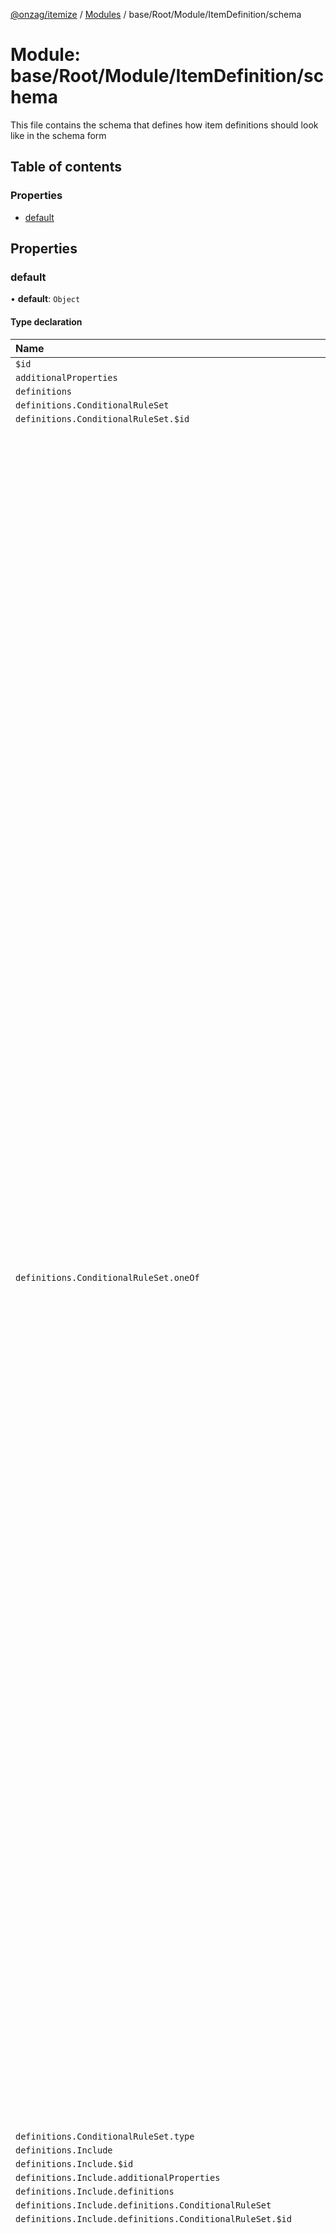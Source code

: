 [@onzag/itemize](../README.md) / [Modules](../modules.md) / base/Root/Module/ItemDefinition/schema

# Module: base/Root/Module/ItemDefinition/schema

This file contains the schema that defines how item definitions should look like
in the schema form

## Table of contents

### Properties

- [default](base_Root_Module_ItemDefinition_schema.md#default)

## Properties

### default

• **default**: `Object`

#### Type declaration

| Name | Type |
| :------ | :------ |
| `$id` | `string` |
| `additionalProperties` | `boolean` |
| `definitions` | `Object` |
| `definitions.ConditionalRuleSet` | `Object` |
| `definitions.ConditionalRuleSet.$id` | `string` |
| `definitions.ConditionalRuleSet.oneOf` | ({ `additionalProperties`: `boolean` = false; `dependencies`: { `condition`: `string`[] ; `gate`: `string`[]  } ; `properties`: { `attribute`: { `type`: `string` = "string" } ; `comparator`: { `enum`: `string`[] = comparators; `type`: `string` = "string" } ; `component`: `undefined` ; `condition`: { `oneOf`: ({ `$ref`: `string` = "ConditionalRuleSet"; `items`: `undefined` ; `type`: `undefined` = "array" } \| { `$ref`: `undefined` = "ConditionalRuleSet"; `items`: { `$ref`: `string` = "ConditionalRuleSet" } ; `type`: `string` = "array" })[]  } ; `gate`: { `enum`: `string`[] = gates; `type`: `string` = "string" } ; `internalConditionGate`: { `enum`: `string`[] = gates; `type`: `string` = "string" } ; `isIncluded`: `undefined` ; `method`: { `enum`: `string`[] = methods; `type`: `string` = "string" } ; `property`: { `pattern`: `string` = "^[a-z\_]+$\|^&this$"; `type`: `string` = "string" } ; `serverFlag`: { `enum`: `string`[] = serverFlags; `type`: `string` = "string" } ; `value`: { `oneOf`: ({ `additionalProperties`: `boolean` = false; `properties`: { `exactValue`: `undefined` = {}; `property`: { `pattern`: `string` = "^[a-z\_]+$"; `type`: `string` = "string" }  } ; `required`: `string`[]  } \| { `additionalProperties`: `boolean` = false; `properties`: { `exactValue`: {} = {}; `property`: `undefined`  } ; `required`: `string`[]  })[] ; `type`: `string` = "object" } ; `valueAttribute`: { `type`: `string` = "string" }  } ; `required`: `string`[]  } \| { `additionalProperties`: `boolean` = false; `dependencies`: { `condition`: `string`[] ; `gate`: `string`[]  } ; `properties`: { `attribute`: `undefined` ; `comparator`: `undefined` ; `component`: { `type`: `string` = "string" } ; `condition`: { `oneOf`: ({ `$ref`: `string` = "ConditionalRuleSet"; `items`: `undefined` ; `type`: `undefined` = "array" } \| { `$ref`: `undefined` = "ConditionalRuleSet"; `items`: { `$ref`: `string` = "ConditionalRuleSet" } ; `type`: `string` = "array" })[]  } ; `gate`: { `enum`: `string`[] = gates; `type`: `string` = "string" } ; `internalConditionGate`: { `enum`: `string`[] = gates; `type`: `string` = "string" } ; `isIncluded`: { `type`: `string` = "boolean" } ; `method`: `undefined` ; `property`: `undefined` ; `serverFlag`: { `enum`: `string`[] = serverFlags; `type`: `string` = "string" } ; `value`: `undefined` ; `valueAttribute`: `undefined`  } ; `required`: `string`[]  } \| { `additionalProperties`: `boolean` = false; `dependencies`: { `condition`: `string`[] ; `gate`: `string`[]  } ; `properties`: { `attribute`: `undefined` ; `comparator`: `undefined` ; `component`: `undefined` ; `condition`: { `oneOf`: ({ `$ref`: `string` = "ConditionalRuleSet"; `items`: `undefined` ; `type`: `undefined` = "array" } \| { `$ref`: `undefined` = "ConditionalRuleSet"; `items`: { `$ref`: `string` = "ConditionalRuleSet" } ; `type`: `string` = "array" })[]  } ; `gate`: { `enum`: `string`[] = gates; `type`: `string` = "string" } ; `internalConditionGate`: { `enum`: `string`[] = gates; `type`: `string` = "string" } ; `isIncluded`: `undefined` ; `method`: `undefined` ; `property`: `undefined` ; `serverFlag`: { `enum`: `string`[] = serverFlags; `type`: `string` = "string" } ; `value`: `undefined` ; `valueAttribute`: `undefined`  } ; `required`: `undefined`  })[] |
| `definitions.ConditionalRuleSet.type` | `string` |
| `definitions.Include` | `Object` |
| `definitions.Include.$id` | `string` |
| `definitions.Include.additionalProperties` | `boolean` |
| `definitions.Include.definitions` | `Object` |
| `definitions.Include.definitions.ConditionalRuleSet` | `Object` |
| `definitions.Include.definitions.ConditionalRuleSet.$id` | `string` |
| `definitions.Include.definitions.ConditionalRuleSet.oneOf` | ({ `additionalProperties`: `boolean` = false; `dependencies`: { `condition`: `string`[] ; `gate`: `string`[]  } ; `properties`: { `attribute`: { `type`: `string` = "string" } ; `comparator`: { `enum`: `string`[] = comparators; `type`: `string` = "string" } ; `component`: `undefined` ; `condition`: { `oneOf`: ({ `$ref`: `string` = "ConditionalRuleSet"; `items`: `undefined` ; `type`: `undefined` = "array" } \| { `$ref`: `undefined` = "ConditionalRuleSet"; `items`: { `$ref`: `string` = "ConditionalRuleSet" } ; `type`: `string` = "array" })[]  } ; `gate`: { `enum`: `string`[] = gates; `type`: `string` = "string" } ; `internalConditionGate`: { `enum`: `string`[] = gates; `type`: `string` = "string" } ; `isIncluded`: `undefined` ; `method`: { `enum`: `string`[] = methods; `type`: `string` = "string" } ; `property`: { `pattern`: `string` = "^[a-z\_]+$\|^&this$"; `type`: `string` = "string" } ; `serverFlag`: { `enum`: `string`[] = serverFlags; `type`: `string` = "string" } ; `value`: { `oneOf`: ({ `additionalProperties`: `boolean` = false; `properties`: { `exactValue`: `undefined` = {}; `property`: { `pattern`: `string` = "^[a-z\_]+$"; `type`: `string` = "string" }  } ; `required`: `string`[]  } \| { `additionalProperties`: `boolean` = false; `properties`: { `exactValue`: {} = {}; `property`: `undefined`  } ; `required`: `string`[]  })[] ; `type`: `string` = "object" } ; `valueAttribute`: { `type`: `string` = "string" }  } ; `required`: `string`[]  } \| { `additionalProperties`: `boolean` = false; `dependencies`: { `condition`: `string`[] ; `gate`: `string`[]  } ; `properties`: { `attribute`: `undefined` ; `comparator`: `undefined` ; `component`: { `type`: `string` = "string" } ; `condition`: { `oneOf`: ({ `$ref`: `string` = "ConditionalRuleSet"; `items`: `undefined` ; `type`: `undefined` = "array" } \| { `$ref`: `undefined` = "ConditionalRuleSet"; `items`: { `$ref`: `string` = "ConditionalRuleSet" } ; `type`: `string` = "array" })[]  } ; `gate`: { `enum`: `string`[] = gates; `type`: `string` = "string" } ; `internalConditionGate`: { `enum`: `string`[] = gates; `type`: `string` = "string" } ; `isIncluded`: { `type`: `string` = "boolean" } ; `method`: `undefined` ; `property`: `undefined` ; `serverFlag`: { `enum`: `string`[] = serverFlags; `type`: `string` = "string" } ; `value`: `undefined` ; `valueAttribute`: `undefined`  } ; `required`: `string`[]  } \| { `additionalProperties`: `boolean` = false; `dependencies`: { `condition`: `string`[] ; `gate`: `string`[]  } ; `properties`: { `attribute`: `undefined` ; `comparator`: `undefined` ; `component`: `undefined` ; `condition`: { `oneOf`: ({ `$ref`: `string` = "ConditionalRuleSet"; `items`: `undefined` ; `type`: `undefined` = "array" } \| { `$ref`: `undefined` = "ConditionalRuleSet"; `items`: { `$ref`: `string` = "ConditionalRuleSet" } ; `type`: `string` = "array" })[]  } ; `gate`: { `enum`: `string`[] = gates; `type`: `string` = "string" } ; `internalConditionGate`: { `enum`: `string`[] = gates; `type`: `string` = "string" } ; `isIncluded`: `undefined` ; `method`: `undefined` ; `property`: `undefined` ; `serverFlag`: { `enum`: `string`[] = serverFlags; `type`: `string` = "string" } ; `value`: `undefined` ; `valueAttribute`: `undefined`  } ; `required`: `undefined`  })[] |
| `definitions.Include.definitions.ConditionalRuleSet.type` | `string` |
| `definitions.Include.definitions.PropertiesValueMappingDefiniton` | `Object` |
| `definitions.Include.definitions.PropertiesValueMappingDefiniton.$id` | `string` |
| `definitions.Include.definitions.PropertiesValueMappingDefiniton.additionalProperties` | `boolean` |
| `definitions.Include.definitions.PropertiesValueMappingDefiniton.minProperties` | `number` |
| `definitions.Include.definitions.PropertiesValueMappingDefiniton.patternProperties` | `Object` |
| `definitions.Include.definitions.PropertiesValueMappingDefiniton.patternProperties.^[a-z_]+$` | `Object` |
| `definitions.Include.definitions.PropertiesValueMappingDefiniton.patternProperties.^[a-z_]+$.oneOf` | ({ `additionalProperties`: `boolean` = false; `properties`: { `exactValue`: `undefined` = {}; `property`: { `pattern`: `string` = "^[a-z\_]+$"; `type`: `string` = "string" }  } ; `required`: `string`[]  } \| { `additionalProperties`: `boolean` = false; `properties`: { `exactValue`: {} = {}; `property`: `undefined`  } ; `required`: `string`[]  })[] |
| `definitions.Include.definitions.PropertiesValueMappingDefiniton.patternProperties.^[a-z_]+$.type` | `string` |
| `definitions.Include.definitions.PropertiesValueMappingDefiniton.type` | `string` |
| `definitions.Include.properties` | `Object` |
| `definitions.Include.properties.canUserExclude` | `Object` |
| `definitions.Include.properties.canUserExclude.type` | `string` |
| `definitions.Include.properties.canUserExcludeIf` | `Object` |
| `definitions.Include.properties.canUserExcludeIf.$ref` | `string` |
| `definitions.Include.properties.defaultExcluded` | `Object` |
| `definitions.Include.properties.defaultExcluded.type` | `string` |
| `definitions.Include.properties.defaultExcludedIf` | `Object` |
| `definitions.Include.properties.defaultExcludedIf.$ref` | `string` |
| `definitions.Include.properties.definition` | `Object` |
| `definitions.Include.properties.definition.pattern` | `string` |
| `definitions.Include.properties.definition.type` | `string` |
| `definitions.Include.properties.disableSearch` | `Object` |
| `definitions.Include.properties.disableSearch.type` | `string` |
| `definitions.Include.properties.enforcedProperties` | `Object` |
| `definitions.Include.properties.enforcedProperties.$ref` | `string` |
| `definitions.Include.properties.excludedIf` | `Object` |
| `definitions.Include.properties.excludedIf.$ref` | `string` |
| `definitions.Include.properties.exclusionIsCallout` | `Object` |
| `definitions.Include.properties.exclusionIsCallout.type` | `string` |
| `definitions.Include.properties.id` | `Object` |
| `definitions.Include.properties.id.pattern` | `string` |
| `definitions.Include.properties.id.type` | `string` |
| `definitions.Include.properties.predefinedProperties` | `Object` |
| `definitions.Include.properties.predefinedProperties.$ref` | `string` |
| `definitions.Include.properties.sinkIn` | `Object` |
| `definitions.Include.properties.sinkIn.items` | `Object` |
| `definitions.Include.properties.sinkIn.items.type` | `string` |
| `definitions.Include.properties.sinkIn.type` | `string` |
| `definitions.Include.properties.ternaryExclusionState` | `Object` |
| `definitions.Include.properties.ternaryExclusionState.type` | `string` |
| `definitions.Include.required` | `string`[] |
| `definitions.Include.type` | `string` |
| `definitions.PropertiesValueMappingDefiniton` | `Object` |
| `definitions.PropertiesValueMappingDefiniton.$id` | `string` |
| `definitions.PropertiesValueMappingDefiniton.additionalProperties` | `boolean` |
| `definitions.PropertiesValueMappingDefiniton.minProperties` | `number` |
| `definitions.PropertiesValueMappingDefiniton.patternProperties` | `Object` |
| `definitions.PropertiesValueMappingDefiniton.patternProperties.^[a-z_]+$` | `Object` |
| `definitions.PropertiesValueMappingDefiniton.patternProperties.^[a-z_]+$.oneOf` | ({ `additionalProperties`: `boolean` = false; `properties`: { `exactValue`: `undefined` = {}; `property`: { `pattern`: `string` = "^[a-z\_]+$"; `type`: `string` = "string" }  } ; `required`: `string`[]  } \| { `additionalProperties`: `boolean` = false; `properties`: { `exactValue`: {} = {}; `property`: `undefined`  } ; `required`: `string`[]  })[] |
| `definitions.PropertiesValueMappingDefiniton.patternProperties.^[a-z_]+$.type` | `string` |
| `definitions.PropertiesValueMappingDefiniton.type` | `string` |
| `definitions.PropertyDefinition` | `Object` |
| `definitions.PropertyDefinition.$id` | `string` |
| `definitions.PropertyDefinition.additionalProperties` | `boolean` |
| `definitions.PropertyDefinition.definitions` | `Object` |
| `definitions.PropertyDefinition.definitions.ConditionalRuleSet` | `Object` |
| `definitions.PropertyDefinition.definitions.ConditionalRuleSet.$id` | `string` |
| `definitions.PropertyDefinition.definitions.ConditionalRuleSet.oneOf` | ({ `additionalProperties`: `boolean` = false; `dependencies`: { `condition`: `string`[] ; `gate`: `string`[]  } ; `properties`: { `attribute`: { `type`: `string` = "string" } ; `comparator`: { `enum`: `string`[] = comparators; `type`: `string` = "string" } ; `component`: `undefined` ; `condition`: { `oneOf`: ({ `$ref`: `string` = "ConditionalRuleSet"; `items`: `undefined` ; `type`: `undefined` = "array" } \| { `$ref`: `undefined` = "ConditionalRuleSet"; `items`: { `$ref`: `string` = "ConditionalRuleSet" } ; `type`: `string` = "array" })[]  } ; `gate`: { `enum`: `string`[] = gates; `type`: `string` = "string" } ; `internalConditionGate`: { `enum`: `string`[] = gates; `type`: `string` = "string" } ; `isIncluded`: `undefined` ; `method`: { `enum`: `string`[] = methods; `type`: `string` = "string" } ; `property`: { `pattern`: `string` = "^[a-z\_]+$\|^&this$"; `type`: `string` = "string" } ; `serverFlag`: { `enum`: `string`[] = serverFlags; `type`: `string` = "string" } ; `value`: { `oneOf`: ({ `additionalProperties`: `boolean` = false; `properties`: { `exactValue`: `undefined` = {}; `property`: { `pattern`: `string` = "^[a-z\_]+$"; `type`: `string` = "string" }  } ; `required`: `string`[]  } \| { `additionalProperties`: `boolean` = false; `properties`: { `exactValue`: {} = {}; `property`: `undefined`  } ; `required`: `string`[]  })[] ; `type`: `string` = "object" } ; `valueAttribute`: { `type`: `string` = "string" }  } ; `required`: `string`[]  } \| { `additionalProperties`: `boolean` = false; `dependencies`: { `condition`: `string`[] ; `gate`: `string`[]  } ; `properties`: { `attribute`: `undefined` ; `comparator`: `undefined` ; `component`: { `type`: `string` = "string" } ; `condition`: { `oneOf`: ({ `$ref`: `string` = "ConditionalRuleSet"; `items`: `undefined` ; `type`: `undefined` = "array" } \| { `$ref`: `undefined` = "ConditionalRuleSet"; `items`: { `$ref`: `string` = "ConditionalRuleSet" } ; `type`: `string` = "array" })[]  } ; `gate`: { `enum`: `string`[] = gates; `type`: `string` = "string" } ; `internalConditionGate`: { `enum`: `string`[] = gates; `type`: `string` = "string" } ; `isIncluded`: { `type`: `string` = "boolean" } ; `method`: `undefined` ; `property`: `undefined` ; `serverFlag`: { `enum`: `string`[] = serverFlags; `type`: `string` = "string" } ; `value`: `undefined` ; `valueAttribute`: `undefined`  } ; `required`: `string`[]  } \| { `additionalProperties`: `boolean` = false; `dependencies`: { `condition`: `string`[] ; `gate`: `string`[]  } ; `properties`: { `attribute`: `undefined` ; `comparator`: `undefined` ; `component`: `undefined` ; `condition`: { `oneOf`: ({ `$ref`: `string` = "ConditionalRuleSet"; `items`: `undefined` ; `type`: `undefined` = "array" } \| { `$ref`: `undefined` = "ConditionalRuleSet"; `items`: { `$ref`: `string` = "ConditionalRuleSet" } ; `type`: `string` = "array" })[]  } ; `gate`: { `enum`: `string`[] = gates; `type`: `string` = "string" } ; `internalConditionGate`: { `enum`: `string`[] = gates; `type`: `string` = "string" } ; `isIncluded`: `undefined` ; `method`: `undefined` ; `property`: `undefined` ; `serverFlag`: { `enum`: `string`[] = serverFlags; `type`: `string` = "string" } ; `value`: `undefined` ; `valueAttribute`: `undefined`  } ; `required`: `undefined`  })[] |
| `definitions.PropertyDefinition.definitions.ConditionalRuleSet.type` | `string` |
| `definitions.PropertyDefinition.properties` | `Object` |
| `definitions.PropertyDefinition.properties.coerceNullsIntoDefault` | `Object` |
| `definitions.PropertyDefinition.properties.coerceNullsIntoDefault.type` | `string` |
| `definitions.PropertyDefinition.properties.createRoleAccess` | `Object` |
| `definitions.PropertyDefinition.properties.createRoleAccess.items` | `Object` |
| `definitions.PropertyDefinition.properties.createRoleAccess.items.type` | `string` |
| `definitions.PropertyDefinition.properties.createRoleAccess.type` | `string` |
| `definitions.PropertyDefinition.properties.default` | `Object` |
| `definitions.PropertyDefinition.properties.defaultIf` | `Object` |
| `definitions.PropertyDefinition.properties.defaultIf.items` | `Object` |
| `definitions.PropertyDefinition.properties.defaultIf.items.additionalProperties` | `boolean` |
| `definitions.PropertyDefinition.properties.defaultIf.items.properties` | `Object` |
| `definitions.PropertyDefinition.properties.defaultIf.items.properties.if` | `Object` |
| `definitions.PropertyDefinition.properties.defaultIf.items.properties.if.$ref` | `string` |
| `definitions.PropertyDefinition.properties.defaultIf.items.properties.value` | `Object` |
| `definitions.PropertyDefinition.properties.defaultIf.items.required` | `string`[] |
| `definitions.PropertyDefinition.properties.defaultIf.items.type` | `string` |
| `definitions.PropertyDefinition.properties.defaultIf.type` | `string` |
| `definitions.PropertyDefinition.properties.description` | `Object` |
| `definitions.PropertyDefinition.properties.description.type` | `string` |
| `definitions.PropertyDefinition.properties.disableRangedSearch` | `Object` |
| `definitions.PropertyDefinition.properties.disableRangedSearch.type` | `string` |
| `definitions.PropertyDefinition.properties.disableRetrieval` | `Object` |
| `definitions.PropertyDefinition.properties.disableRetrieval.type` | `string` |
| `definitions.PropertyDefinition.properties.editRoleAccess` | `Object` |
| `definitions.PropertyDefinition.properties.editRoleAccess.items` | `Object` |
| `definitions.PropertyDefinition.properties.editRoleAccess.items.type` | `string` |
| `definitions.PropertyDefinition.properties.editRoleAccess.type` | `string` |
| `definitions.PropertyDefinition.properties.enforcedValue` | `Object` |
| `definitions.PropertyDefinition.properties.enforcedValues` | `Object` |
| `definitions.PropertyDefinition.properties.enforcedValues.items` | `Object` |
| `definitions.PropertyDefinition.properties.enforcedValues.items.additionalProperties` | `boolean` |
| `definitions.PropertyDefinition.properties.enforcedValues.items.properties` | `Object` |
| `definitions.PropertyDefinition.properties.enforcedValues.items.properties.if` | `Object` |
| `definitions.PropertyDefinition.properties.enforcedValues.items.properties.if.$ref` | `string` |
| `definitions.PropertyDefinition.properties.enforcedValues.items.properties.value` | `Object` |
| `definitions.PropertyDefinition.properties.enforcedValues.items.required` | `string`[] |
| `definitions.PropertyDefinition.properties.enforcedValues.items.type` | `string` |
| `definitions.PropertyDefinition.properties.enforcedValues.type` | `string` |
| `definitions.PropertyDefinition.properties.hidden` | `Object` |
| `definitions.PropertyDefinition.properties.hidden.type` | `string` |
| `definitions.PropertyDefinition.properties.hiddenIf` | `Object` |
| `definitions.PropertyDefinition.properties.hiddenIf.$ref` | `string` |
| `definitions.PropertyDefinition.properties.hiddenIfEnforced` | `Object` |
| `definitions.PropertyDefinition.properties.hiddenIfEnforced.type` | `string` |
| `definitions.PropertyDefinition.properties.i18nData` | `Object` |
| `definitions.PropertyDefinition.properties.i18nData.type` | `string` |
| `definitions.PropertyDefinition.properties.id` | `Object` |
| `definitions.PropertyDefinition.properties.id.pattern` | `string` |
| `definitions.PropertyDefinition.properties.id.type` | `string` |
| `definitions.PropertyDefinition.properties.invalidIf` | `Object` |
| `definitions.PropertyDefinition.properties.invalidIf.items` | `Object` |
| `definitions.PropertyDefinition.properties.invalidIf.items.additionalProperties` | `boolean` |
| `definitions.PropertyDefinition.properties.invalidIf.items.properties` | `Object` |
| `definitions.PropertyDefinition.properties.invalidIf.items.properties.error` | `Object` |
| `definitions.PropertyDefinition.properties.invalidIf.items.properties.error.pattern` | `string` |
| `definitions.PropertyDefinition.properties.invalidIf.items.properties.error.type` | `string` |
| `definitions.PropertyDefinition.properties.invalidIf.items.properties.if` | `Object` |
| `definitions.PropertyDefinition.properties.invalidIf.items.properties.if.$ref` | `string` |
| `definitions.PropertyDefinition.properties.invalidIf.items.required` | `string`[] |
| `definitions.PropertyDefinition.properties.invalidIf.items.type` | `string` |
| `definitions.PropertyDefinition.properties.invalidIf.type` | `string` |
| `definitions.PropertyDefinition.properties.max` | `Object` |
| `definitions.PropertyDefinition.properties.max.type` | `string` |
| `definitions.PropertyDefinition.properties.maxDecimalCount` | `Object` |
| `definitions.PropertyDefinition.properties.maxDecimalCount.minimum` | `number` |
| `definitions.PropertyDefinition.properties.maxDecimalCount.type` | `string` |
| `definitions.PropertyDefinition.properties.maxLength` | `Object` |
| `definitions.PropertyDefinition.properties.maxLength.minimum` | `number` |
| `definitions.PropertyDefinition.properties.maxLength.type` | `string` |
| `definitions.PropertyDefinition.properties.min` | `Object` |
| `definitions.PropertyDefinition.properties.min.type` | `string` |
| `definitions.PropertyDefinition.properties.minLength` | `Object` |
| `definitions.PropertyDefinition.properties.minLength.minimum` | `number` |
| `definitions.PropertyDefinition.properties.minLength.type` | `string` |
| `definitions.PropertyDefinition.properties.nonCaseSensitiveUnique` | `Object` |
| `definitions.PropertyDefinition.properties.nonCaseSensitiveUnique.type` | `string` |
| `definitions.PropertyDefinition.properties.nullIfHidden` | `Object` |
| `definitions.PropertyDefinition.properties.nullIfHidden.type` | `string` |
| `definitions.PropertyDefinition.properties.nullable` | `Object` |
| `definitions.PropertyDefinition.properties.nullable.type` | `string` |
| `definitions.PropertyDefinition.properties.pattern` | `Object` |
| `definitions.PropertyDefinition.properties.pattern.type` | `string` |
| `definitions.PropertyDefinition.properties.readRoleAccess` | `Object` |
| `definitions.PropertyDefinition.properties.readRoleAccess.items` | `Object` |
| `definitions.PropertyDefinition.properties.readRoleAccess.items.type` | `string` |
| `definitions.PropertyDefinition.properties.readRoleAccess.type` | `string` |
| `definitions.PropertyDefinition.properties.searchDefault` | `Object` |
| `definitions.PropertyDefinition.properties.searchDefaultIf` | `Object` |
| `definitions.PropertyDefinition.properties.searchDefaultIf.items` | `Object` |
| `definitions.PropertyDefinition.properties.searchDefaultIf.items.additionalProperties` | `boolean` |
| `definitions.PropertyDefinition.properties.searchDefaultIf.items.properties` | `Object` |
| `definitions.PropertyDefinition.properties.searchDefaultIf.items.properties.if` | `Object` |
| `definitions.PropertyDefinition.properties.searchDefaultIf.items.properties.if.$ref` | `string` |
| `definitions.PropertyDefinition.properties.searchDefaultIf.items.properties.value` | `Object` |
| `definitions.PropertyDefinition.properties.searchDefaultIf.items.required` | `string`[] |
| `definitions.PropertyDefinition.properties.searchDefaultIf.items.type` | `string` |
| `definitions.PropertyDefinition.properties.searchDefaultIf.type` | `string` |
| `definitions.PropertyDefinition.properties.searchEngineBoost` | `Object` |
| `definitions.PropertyDefinition.properties.searchEngineBoost.type` | `string` |
| `definitions.PropertyDefinition.properties.searchHidden` | `Object` |
| `definitions.PropertyDefinition.properties.searchHidden.type` | `string` |
| `definitions.PropertyDefinition.properties.searchHiddenIf` | `Object` |
| `definitions.PropertyDefinition.properties.searchHiddenIf.$ref` | `string` |
| `definitions.PropertyDefinition.properties.searchInvalidIf` | `Object` |
| `definitions.PropertyDefinition.properties.searchInvalidIf.items` | `Object` |
| `definitions.PropertyDefinition.properties.searchInvalidIf.items.additionalProperties` | `boolean` |
| `definitions.PropertyDefinition.properties.searchInvalidIf.items.properties` | `Object` |
| `definitions.PropertyDefinition.properties.searchInvalidIf.items.properties.error` | `Object` |
| `definitions.PropertyDefinition.properties.searchInvalidIf.items.properties.error.pattern` | `string` |
| `definitions.PropertyDefinition.properties.searchInvalidIf.items.properties.error.type` | `string` |
| `definitions.PropertyDefinition.properties.searchInvalidIf.items.properties.if` | `Object` |
| `definitions.PropertyDefinition.properties.searchInvalidIf.items.properties.if.$ref` | `string` |
| `definitions.PropertyDefinition.properties.searchInvalidIf.items.required` | `string`[] |
| `definitions.PropertyDefinition.properties.searchInvalidIf.items.type` | `string` |
| `definitions.PropertyDefinition.properties.searchInvalidIf.type` | `string` |
| `definitions.PropertyDefinition.properties.searchOnlyProperty` | `Object` |
| `definitions.PropertyDefinition.properties.searchOnlyProperty.type` | `string` |
| `definitions.PropertyDefinition.properties.searchable` | `Object` |
| `definitions.PropertyDefinition.properties.searchable.type` | `string` |
| `definitions.PropertyDefinition.properties.softReadRoleAccess` | `Object` |
| `definitions.PropertyDefinition.properties.softReadRoleAccess.items` | `Object` |
| `definitions.PropertyDefinition.properties.softReadRoleAccess.items.type` | `string` |
| `definitions.PropertyDefinition.properties.softReadRoleAccess.type` | `string` |
| `definitions.PropertyDefinition.properties.config` | `Object` |
| `definitions.PropertyDefinition.properties.config.additionalProperties` | `boolean` |
| `definitions.PropertyDefinition.properties.config.properties` | `Object` |
| `definitions.PropertyDefinition.properties.config.type` | `string` |
| `definitions.PropertyDefinition.properties.subtype` | `Object` |
| `definitions.PropertyDefinition.properties.subtype.type` | `string` |
| `definitions.PropertyDefinition.properties.type` | `Object` |
| `definitions.PropertyDefinition.properties.type.type` | `string` |
| `definitions.PropertyDefinition.properties.unique` | `Object` |
| `definitions.PropertyDefinition.properties.unique.type` | `string` |
| `definitions.PropertyDefinition.properties.values` | `Object` |
| `definitions.PropertyDefinition.properties.values.items` | `Object` |
| `definitions.PropertyDefinition.properties.values.items.type` | `string`[] |
| `definitions.PropertyDefinition.properties.values.type` | `string` |
| `definitions.PropertyDefinition.required` | `string`[] |
| `definitions.PropertyDefinition.type` | `string` |
| `dependencies` | `Object` |
| `dependencies.canCreateInBehalfTargetRoles` | `string`[] |
| `dependencies.createInBehalfRoleAccess` | `string`[] |
| `dependencies.versionIsCountry` | `string`[] |
| `dependencies.versionIsLanguage` | `string`[] |
| `dependencies.versionIsLanguageAndCountry` | `string`[] |
| `dependencies.versioningRoleAccess` | `string`[] |
| `properties` | `Object` |
| `properties.canBeParentedBy` | `Object` |
| `properties.canBeParentedBy.items` | `Object` |
| `properties.canBeParentedBy.items.additionalProperties` | `boolean` |
| `properties.canBeParentedBy.items.properties` | `Object` |
| `properties.canBeParentedBy.items.properties.item` | `Object` |
| `properties.canBeParentedBy.items.properties.item.type` | `string` |
| `properties.canBeParentedBy.items.properties.module` | `Object` |
| `properties.canBeParentedBy.items.properties.module.type` | `string` |
| `properties.canBeParentedBy.items.required` | `string`[] |
| `properties.canBeParentedBy.items.type` | `string` |
| `properties.canBeParentedBy.minItems` | `number` |
| `properties.canBeParentedBy.type` | `string` |
| `properties.canCreateInBehalf` | `Object` |
| `properties.canCreateInBehalf.type` | `string` |
| `properties.canCreateInBehalfTargetRoles` | `Object` |
| `properties.canCreateInBehalfTargetRoles.items` | `Object` |
| `properties.canCreateInBehalfTargetRoles.items.type` | `string` |
| `properties.canCreateInBehalfTargetRoles.type` | `string` |
| `properties.children` | `Object` |
| `properties.children.items` | `Object` |
| `properties.children.items.$ref` | `string` |
| `properties.children.minItems` | `number` |
| `properties.children.type` | `string` |
| `properties.createInBehalfRoleAccess` | `Object` |
| `properties.createInBehalfRoleAccess.items` | `Object` |
| `properties.createInBehalfRoleAccess.items.type` | `string` |
| `properties.createInBehalfRoleAccess.type` | `string` |
| `properties.createRoleAccess` | `Object` |
| `properties.createRoleAccess.items` | `Object` |
| `properties.createRoleAccess.items.type` | `string` |
| `properties.createRoleAccess.type` | `string` |
| `properties.customIdRoleAccess` | `Object` |
| `properties.customIdRoleAccess.items` | `Object` |
| `properties.customIdRoleAccess.items.type` | `string` |
| `properties.customIdRoleAccess.type` | `string` |
| `properties.deleteRoleAccess` | `Object` |
| `properties.deleteRoleAccess.items` | `Object` |
| `properties.deleteRoleAccess.items.type` | `string` |
| `properties.deleteRoleAccess.type` | `string` |
| `properties.description` | `Object` |
| `properties.description.type` | `string` |
| `properties.editRoleAccess` | `Object` |
| `properties.editRoleAccess.items` | `Object` |
| `properties.editRoleAccess.items.type` | `string` |
| `properties.editRoleAccess.type` | `string` |
| `properties.enableReparenting` | `Object` |
| `properties.enableReparenting.type` | `string` |
| `properties.enableVersioning` | `Object` |
| `properties.enableVersioning.type` | `string` |
| `properties.imports` | `Object` |
| `properties.imports.additionalItems` | `boolean` |
| `properties.imports.items` | `Object` |
| `properties.imports.items.type` | `string` |
| `properties.imports.minItems` | `number` |
| `properties.imports.type` | `string` |
| `properties.includes` | `Object` |
| `properties.includes.items` | `Object` |
| `properties.includes.items.$ref` | `string` |
| `properties.includes.type` | `string` |
| `properties.mustBeParented` | `Object` |
| `properties.mustBeParented.type` | `string` |
| `properties.ownerIsObjectId` | `Object` |
| `properties.ownerIsObjectId.type` | `string` |
| `properties.ownerReadRoleAccess` | `Object` |
| `properties.ownerReadRoleAccess.items` | `Object` |
| `properties.ownerReadRoleAccess.items.type` | `string` |
| `properties.ownerReadRoleAccess.type` | `string` |
| `properties.parentMaxChildCountAnyType` | `Object` |
| `properties.parentMaxChildCountAnyType.type` | `string` |
| `properties.parentMaxChildCountSameType` | `Object` |
| `properties.parentMaxChildCountSameType.type` | `string` |
| `properties.parentingRoleAccess` | `Object` |
| `properties.parentingRoleAccess.items` | `Object` |
| `properties.parentingRoleAccess.items.type` | `string` |
| `properties.parentingRoleAccess.type` | `string` |
| `properties.parentingRule` | `Object` |
| `properties.parentingRule.enum` | `string`[] |
| `properties.parentingRule.type` | `string` |
| `properties.policies` | `Object` |
| `properties.policies.properties` | `Object` |
| `properties.policies.properties.delete` | `Object` |
| `properties.policies.properties.delete.additionalProperties` | `boolean` |
| `properties.policies.properties.delete.patternProperties` | `Object` |
| `properties.policies.properties.delete.patternProperties.^[A-Z_]+$` | `Object` |
| `properties.policies.properties.delete.patternProperties.^[A-Z_]+$.properties` | `Object` |
| `properties.policies.properties.delete.patternProperties.^[A-Z_]+$.properties.properties` | `Object` |
| `properties.policies.properties.delete.patternProperties.^[A-Z_]+$.properties.properties.items` | `Object` |
| `properties.policies.properties.delete.patternProperties.^[A-Z_]+$.properties.properties.items.type` | `string` |
| `properties.policies.properties.delete.patternProperties.^[A-Z_]+$.properties.properties.minItems` | `number` |
| `properties.policies.properties.delete.patternProperties.^[A-Z_]+$.properties.properties.type` | `string` |
| `properties.policies.properties.delete.patternProperties.^[A-Z_]+$.properties.roles` | `Object` |
| `properties.policies.properties.delete.patternProperties.^[A-Z_]+$.properties.roles.items` | `Object` |
| `properties.policies.properties.delete.patternProperties.^[A-Z_]+$.properties.roles.items.type` | `string` |
| `properties.policies.properties.delete.patternProperties.^[A-Z_]+$.properties.roles.type` | `string` |
| `properties.policies.properties.delete.patternProperties.^[A-Z_]+$.required` | `string`[] |
| `properties.policies.properties.delete.patternProperties.^[A-Z_]+$.type` | `string` |
| `properties.policies.properties.delete.type` | `string` |
| `properties.policies.properties.edit` | `Object` |
| `properties.policies.properties.edit.additionalProperties` | `boolean` |
| `properties.policies.properties.edit.patternProperties` | `Object` |
| `properties.policies.properties.edit.patternProperties.^[A-Z_]+$` | `Object` |
| `properties.policies.properties.edit.patternProperties.^[A-Z_]+$.properties` | `Object` |
| `properties.policies.properties.edit.patternProperties.^[A-Z_]+$.properties.applyingIncludes` | `Object` |
| `properties.policies.properties.edit.patternProperties.^[A-Z_]+$.properties.applyingIncludes.items` | `Object` |
| `properties.policies.properties.edit.patternProperties.^[A-Z_]+$.properties.applyingIncludes.items.type` | `string` |
| `properties.policies.properties.edit.patternProperties.^[A-Z_]+$.properties.applyingIncludes.minItems` | `number` |
| `properties.policies.properties.edit.patternProperties.^[A-Z_]+$.properties.applyingIncludes.type` | `string` |
| `properties.policies.properties.edit.patternProperties.^[A-Z_]+$.properties.applyingProperties` | `Object` |
| `properties.policies.properties.edit.patternProperties.^[A-Z_]+$.properties.applyingProperties.items` | `Object` |
| `properties.policies.properties.edit.patternProperties.^[A-Z_]+$.properties.applyingProperties.items.type` | `string` |
| `properties.policies.properties.edit.patternProperties.^[A-Z_]+$.properties.applyingProperties.minItems` | `number` |
| `properties.policies.properties.edit.patternProperties.^[A-Z_]+$.properties.applyingProperties.type` | `string` |
| `properties.policies.properties.edit.patternProperties.^[A-Z_]+$.properties.applyingPropertyOnlyAppliesWhenCurrentIsNonNull` | `Object` |
| `properties.policies.properties.edit.patternProperties.^[A-Z_]+$.properties.applyingPropertyOnlyAppliesWhenCurrentIsNonNull.type` | `string` |
| `properties.policies.properties.edit.patternProperties.^[A-Z_]+$.properties.properties` | `Object` |
| `properties.policies.properties.edit.patternProperties.^[A-Z_]+$.properties.properties.items` | `Object` |
| `properties.policies.properties.edit.patternProperties.^[A-Z_]+$.properties.properties.items.type` | `string` |
| `properties.policies.properties.edit.patternProperties.^[A-Z_]+$.properties.properties.minItems` | `number` |
| `properties.policies.properties.edit.patternProperties.^[A-Z_]+$.properties.properties.type` | `string` |
| `properties.policies.properties.edit.patternProperties.^[A-Z_]+$.properties.roles` | `Object` |
| `properties.policies.properties.edit.patternProperties.^[A-Z_]+$.properties.roles.items` | `Object` |
| `properties.policies.properties.edit.patternProperties.^[A-Z_]+$.properties.roles.items.type` | `string` |
| `properties.policies.properties.edit.patternProperties.^[A-Z_]+$.properties.roles.type` | `string` |
| `properties.policies.properties.edit.patternProperties.^[A-Z_]+$.required` | `string`[] |
| `properties.policies.properties.edit.patternProperties.^[A-Z_]+$.type` | `string` |
| `properties.policies.properties.edit.type` | `string` |
| `properties.policies.properties.parent` | `Object` |
| `properties.policies.properties.parent.additionalProperties` | `boolean` |
| `properties.policies.properties.parent.patternProperties` | `Object` |
| `properties.policies.properties.parent.patternProperties.^[A-Z_]+$` | `Object` |
| `properties.policies.properties.parent.patternProperties.^[A-Z_]+$.properties` | `Object` |
| `properties.policies.properties.parent.patternProperties.^[A-Z_]+$.properties.itemDefinition` | `Object` |
| `properties.policies.properties.parent.patternProperties.^[A-Z_]+$.properties.itemDefinition.type` | `string` |
| `properties.policies.properties.parent.patternProperties.^[A-Z_]+$.properties.module` | `Object` |
| `properties.policies.properties.parent.patternProperties.^[A-Z_]+$.properties.module.type` | `string` |
| `properties.policies.properties.parent.patternProperties.^[A-Z_]+$.properties.properties` | `Object` |
| `properties.policies.properties.parent.patternProperties.^[A-Z_]+$.properties.properties.items` | `Object` |
| `properties.policies.properties.parent.patternProperties.^[A-Z_]+$.properties.properties.items.type` | `string` |
| `properties.policies.properties.parent.patternProperties.^[A-Z_]+$.properties.properties.minItems` | `number` |
| `properties.policies.properties.parent.patternProperties.^[A-Z_]+$.properties.properties.type` | `string` |
| `properties.policies.properties.parent.patternProperties.^[A-Z_]+$.properties.roles` | `Object` |
| `properties.policies.properties.parent.patternProperties.^[A-Z_]+$.properties.roles.items` | `Object` |
| `properties.policies.properties.parent.patternProperties.^[A-Z_]+$.properties.roles.items.type` | `string` |
| `properties.policies.properties.parent.patternProperties.^[A-Z_]+$.properties.roles.type` | `string` |
| `properties.policies.properties.parent.patternProperties.^[A-Z_]+$.required` | `string`[] |
| `properties.policies.properties.parent.patternProperties.^[A-Z_]+$.type` | `string` |
| `properties.policies.properties.parent.type` | `string` |
| `properties.policies.properties.read` | `Object` |
| `properties.policies.properties.read.additionalProperties` | `boolean` |
| `properties.policies.properties.read.patternProperties` | `Object` |
| `properties.policies.properties.read.patternProperties.^[A-Z_]+$` | `Object` |
| `properties.policies.properties.read.patternProperties.^[A-Z_]+$.properties` | `Object` |
| `properties.policies.properties.read.patternProperties.^[A-Z_]+$.properties.applyingIncludes` | `Object` |
| `properties.policies.properties.read.patternProperties.^[A-Z_]+$.properties.applyingIncludes.items` | `Object` |
| `properties.policies.properties.read.patternProperties.^[A-Z_]+$.properties.applyingIncludes.items.type` | `string` |
| `properties.policies.properties.read.patternProperties.^[A-Z_]+$.properties.applyingIncludes.minItems` | `number` |
| `properties.policies.properties.read.patternProperties.^[A-Z_]+$.properties.applyingIncludes.type` | `string` |
| `properties.policies.properties.read.patternProperties.^[A-Z_]+$.properties.applyingProperties` | `Object` |
| `properties.policies.properties.read.patternProperties.^[A-Z_]+$.properties.applyingProperties.items` | `Object` |
| `properties.policies.properties.read.patternProperties.^[A-Z_]+$.properties.applyingProperties.items.type` | `string` |
| `properties.policies.properties.read.patternProperties.^[A-Z_]+$.properties.applyingProperties.minItems` | `number` |
| `properties.policies.properties.read.patternProperties.^[A-Z_]+$.properties.applyingProperties.type` | `string` |
| `properties.policies.properties.read.patternProperties.^[A-Z_]+$.properties.applyingPropertyOnlyAppliesWhenCurrentIsNonNull` | `Object` |
| `properties.policies.properties.read.patternProperties.^[A-Z_]+$.properties.applyingPropertyOnlyAppliesWhenCurrentIsNonNull.type` | `string` |
| `properties.policies.properties.read.patternProperties.^[A-Z_]+$.properties.properties` | `Object` |
| `properties.policies.properties.read.patternProperties.^[A-Z_]+$.properties.properties.items` | `Object` |
| `properties.policies.properties.read.patternProperties.^[A-Z_]+$.properties.properties.items.type` | `string` |
| `properties.policies.properties.read.patternProperties.^[A-Z_]+$.properties.properties.minItems` | `number` |
| `properties.policies.properties.read.patternProperties.^[A-Z_]+$.properties.properties.type` | `string` |
| `properties.policies.properties.read.patternProperties.^[A-Z_]+$.properties.roles` | `Object` |
| `properties.policies.properties.read.patternProperties.^[A-Z_]+$.properties.roles.items` | `Object` |
| `properties.policies.properties.read.patternProperties.^[A-Z_]+$.properties.roles.items.type` | `string` |
| `properties.policies.properties.read.patternProperties.^[A-Z_]+$.properties.roles.type` | `string` |
| `properties.policies.properties.read.patternProperties.^[A-Z_]+$.required` | `string`[] |
| `properties.policies.properties.read.patternProperties.^[A-Z_]+$.type` | `string` |
| `properties.policies.properties.read.type` | `string` |
| `properties.policies.type` | `string` |
| `properties.properties` | `Object` |
| `properties.properties.items` | `Object` |
| `properties.properties.items.$ref` | `string` |
| `properties.properties.type` | `string` |
| `properties.readRoleAccess` | `Object` |
| `properties.readRoleAccess.items` | `Object` |
| `properties.readRoleAccess.items.type` | `string` |
| `properties.readRoleAccess.type` | `string` |
| `properties.requestLimiters` | `Object` |
| `properties.requestLimiters.additionalProperties` | `boolean` |
| `properties.requestLimiters.properties` | `Object` |
| `properties.requestLimiters.properties.condition` | `Object` |
| `properties.requestLimiters.properties.condition.enum` | `string`[] |
| `properties.requestLimiters.properties.condition.type` | `string` |
| `properties.requestLimiters.properties.createdBy` | `Object` |
| `properties.requestLimiters.properties.createdBy.type` | `string` |
| `properties.requestLimiters.properties.custom` | `Object` |
| `properties.requestLimiters.properties.custom.items` | `Object` |
| `properties.requestLimiters.properties.custom.items.type` | `string` |
| `properties.requestLimiters.properties.custom.type` | `string` |
| `properties.requestLimiters.properties.parenting` | `Object` |
| `properties.requestLimiters.properties.parenting.type` | `string` |
| `properties.requestLimiters.properties.since` | `Object` |
| `properties.requestLimiters.properties.since.type` | `string` |
| `properties.requestLimiters.required` | `string`[] |
| `properties.requestLimiters.type` | `string` |
| `properties.searchEngineEnabled` | `Object` |
| `properties.searchEngineEnabled.type` | `string` |
| `properties.searchEngineFallbackLang` | `Object` |
| `properties.searchEngineFallbackLang.type` | `string` |
| `properties.searchEngineLangUseVersion` | `Object` |
| `properties.searchEngineLangUseVersion.type` | `string` |
| `properties.searchEngineMainLangBasedOnProperty` | `Object` |
| `properties.searchEngineMainLangBasedOnProperty.type` | `string` |
| `properties.searchEngineMainLangProperty` | `Object` |
| `properties.searchEngineMainLangProperty.type` | `string` |
| `properties.searchRoleAccess` | `Object` |
| `properties.searchRoleAccess.items` | `Object` |
| `properties.searchRoleAccess.items.type` | `string` |
| `properties.searchRoleAccess.type` | `string` |
| `properties.searchable` | `Object` |
| `properties.searchable.type` | `string` |
| `properties.type` | `Object` |
| `properties.type.const` | `string` |
| `properties.versionIsCountry` | `Object` |
| `properties.versionIsCountry.type` | `string` |
| `properties.versionIsLanguage` | `Object` |
| `properties.versionIsLanguage.type` | `string` |
| `properties.versionIsLanguageAndCountry` | `Object` |
| `properties.versionIsLanguageAndCountry.type` | `string` |
| `properties.versioningRoleAccess` | `Object` |
| `properties.versioningRoleAccess.items` | `Object` |
| `properties.versioningRoleAccess.items.type` | `string` |
| `properties.versioningRoleAccess.type` | `string` |
| `required` | `string`[] |
| `type` | `string` |
